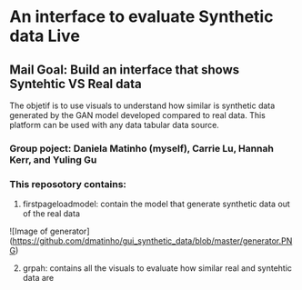# An interface to evaluate Synthetic data Live

## Mail Goal: Build an interface that shows Syntehtic VS Real data
The objetif is to use visuals to understand how similar is synthetic data generated by the GAN model developed compared to real data. This platform can be used with any data tabular data source.  

### Group poject: Daniela Matinho (myself), Carrie Lu, Hannah Kerr, and Yuling Gu

### This reposotory contains:
1. firstpageloadmodel: contain the model that generate synthetic data out of the real data

![Image of generator] (https://github.com/dmatinho/gui_synthetic_data/blob/master/generator.PNG)

2. grpah: contains all the visuals to evaluate how similar real and syntehtic data are
